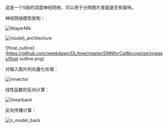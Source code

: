 这是一个5层的深度神经网络，可以用于分辨图片里面是否有猫咪。

神经网络模型架构：

![NlayerNN](https://github.com/weekdawn/DL/tree/master/DNNforCatRecognize/images/NlayerNN.png)

![model)_architecture](https://github.com/weekdawn/DL/tree/master/DNNforCatRecognize/images/model_rachitectue2.png)

![final_outline](https://github.com/weekdawn/DL/tree/master/DNNforCatRecognize/images/final outline.png)

对输入图片的向量化处理：

![imvector](https://github.com/weekdawn/DL/tree/master/DNNforCatRecognize/images/imvectorkiank.png)

线性函数的反向计算：

![linearback](https://github.com/weekdawn/DL/tree/master/DNNforCatRecognize/images/linearback_kiank.png)

反向传播计算：

![n_model_back](https://github.com/weekdawn/DL/tree/master/DNNforCatRecognize/images/n_model_backward.png)



